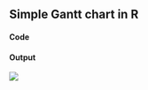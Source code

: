 ## Simple Gantt chart in R

#### Code

<div id="code-element"></div>
<script src="https://unpkg.com/axios/dist/axios.min.js"></script>
<script>
      axios({
      method: 'get',
      url: 'https://github.com/andrewmarx/gantt/gantt.R'
       })
      .then(function (response) {
         document.getElementById("code-element").innerHTML = response.data;
      });
</script>

#### Output

![]("gantt.png")
